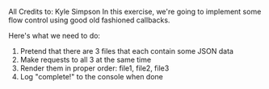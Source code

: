 All Credits to: Kyle Simpson
In this exercise, we're going to implement some flow control using good old fashioned callbacks.

Here's what we need to do:
1. Pretend that there are 3 files that each contain some JSON data
2. Make requests to all 3 at the same time
3. Render them in proper order: file1, file2, file3
4. Log "complete!" to the console when done